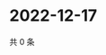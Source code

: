 # 2022-12-17

共 0 条

<!-- BEGIN WEIBO -->
<!-- 最后更新时间 Sat Dec 17 2022 21:15:48 GMT+0800 (China Standard Time) -->

<!-- END WEIBO -->

